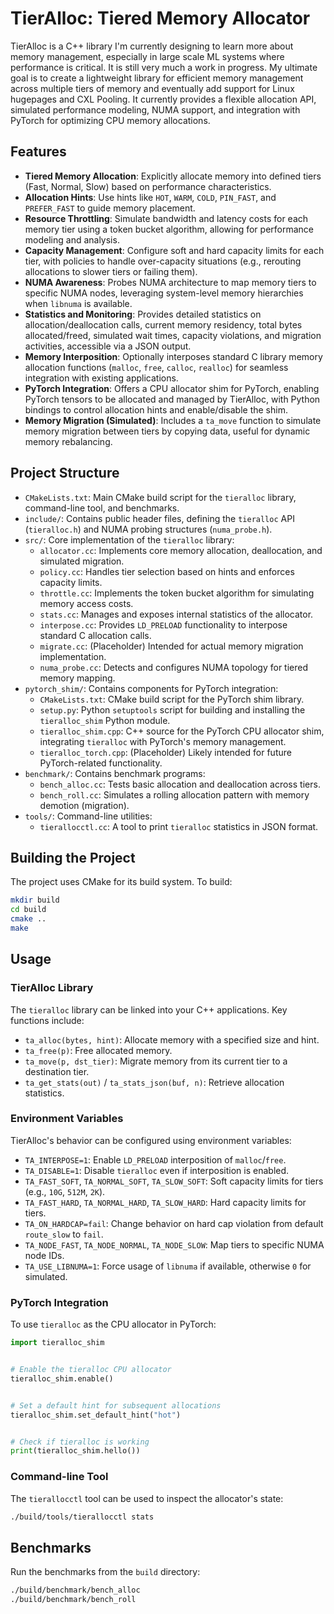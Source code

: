 # TierAlloc: Tiered Memory Allocator


TierAlloc is a C++ library I'm currently designing to learn more about memory management, especially in large scale ML systems where performance is critical. It is still very much a work in progress. My ultimate goal is to create a lightweight library for efficient memory management across multiple tiers of memory and eventually add support for Linux hugepages and CXL Pooling. It currently provides a flexible allocation API, simulated performance modeling, NUMA support, and integration with PyTorch for optimizing CPU memory allocations.


## Features


- **Tiered Memory Allocation**: Explicitly allocate memory into defined tiers (Fast, Normal, Slow) based on performance characteristics.
- **Allocation Hints**: Use hints like `HOT`, `WARM`, `COLD`, `PIN_FAST`, and `PREFER_FAST` to guide memory placement.
- **Resource Throttling**: Simulate bandwidth and latency costs for each memory tier using a token bucket algorithm, allowing for performance modeling and analysis.
- **Capacity Management**: Configure soft and hard capacity limits for each tier, with policies to handle over-capacity situations (e.g., rerouting allocations to slower tiers or failing them).
- **NUMA Awareness**: Probes NUMA architecture to map memory tiers to specific NUMA nodes, leveraging system-level memory hierarchies when `libnuma` is available.
- **Statistics and Monitoring**: Provides detailed statistics on allocation/deallocation calls, current memory residency, total bytes allocated/freed, simulated wait times, capacity violations, and migration activities, accessible via a JSON output.
- **Memory Interposition**: Optionally interposes standard C library memory allocation functions (`malloc`, `free`, `calloc`, `realloc`) for seamless integration with existing applications.
- **PyTorch Integration**: Offers a CPU allocator shim for PyTorch, enabling PyTorch tensors to be allocated and managed by TierAlloc, with Python bindings to control allocation hints and enable/disable the shim.
- **Memory Migration (Simulated)**: Includes a `ta_move` function to simulate memory migration between tiers by copying data, useful for dynamic memory rebalancing.


## Project Structure


- `CMakeLists.txt`: Main CMake build script for the `tieralloc` library, command-line tool, and benchmarks.
- `include/`: Contains public header files, defining the `tieralloc` API (`tieralloc.h`) and NUMA probing structures (`numa_probe.h`).
- `src/`: Core implementation of the `tieralloc` library:
   - `allocator.cc`: Implements core memory allocation, deallocation, and simulated migration.
   - `policy.cc`: Handles tier selection based on hints and enforces capacity limits.
   - `throttle.cc`: Implements the token bucket algorithm for simulating memory access costs.
   - `stats.cc`: Manages and exposes internal statistics of the allocator.
   - `interpose.cc`: Provides `LD_PRELOAD` functionality to interpose standard C allocation calls.
   - `migrate.cc`: (Placeholder) Intended for actual memory migration implementation.
   - `numa_probe.cc`: Detects and configures NUMA topology for tiered memory mapping.
- `pytorch_shim/`: Contains components for PyTorch integration:
   - `CMakeLists.txt`: CMake build script for the PyTorch shim library.
   - `setup.py`: Python `setuptools` script for building and installing the `tieralloc_shim` Python module.
   - `tieralloc_shim.cpp`: C++ source for the PyTorch CPU allocator shim, integrating `tieralloc` with PyTorch's memory management.
   - `tieralloc_torch.cpp`: (Placeholder) Likely intended for future PyTorch-related functionality.
- `benchmark/`: Contains benchmark programs:
   - `bench_alloc.cc`: Tests basic allocation and deallocation across tiers.
   - `bench_roll.cc`: Simulates a rolling allocation pattern with memory demotion (migration).
- `tools/`: Command-line utilities:
   - `tierallocctl.cc`: A tool to print `tieralloc` statistics in JSON format.


## Building the Project


The project uses CMake for its build system. To build:


```bash
mkdir build
cd build
cmake ..
make
```


## Usage


### TierAlloc Library


The `tieralloc` library can be linked into your C++ applications. Key functions include:


- `ta_alloc(bytes, hint)`: Allocate memory with a specified size and hint.
- `ta_free(p)`: Free allocated memory.
- `ta_move(p, dst_tier)`: Migrate memory from its current tier to a destination tier.
- `ta_get_stats(out)` / `ta_stats_json(buf, n)`: Retrieve allocation statistics.


### Environment Variables


TierAlloc's behavior can be configured using environment variables:


- `TA_INTERPOSE=1`: Enable `LD_PRELOAD` interposition of `malloc`/`free`.
- `TA_DISABLE=1`: Disable `tieralloc` even if interposition is enabled.
- `TA_FAST_SOFT`, `TA_NORMAL_SOFT`, `TA_SLOW_SOFT`: Soft capacity limits for tiers (e.g., `10G`, `512M`, `2K`).
- `TA_FAST_HARD`, `TA_NORMAL_HARD`, `TA_SLOW_HARD`: Hard capacity limits for tiers.
- `TA_ON_HARDCAP=fail`: Change behavior on hard cap violation from default `route_slow` to `fail`.
- `TA_NODE_FAST`, `TA_NODE_NORMAL`, `TA_NODE_SLOW`: Map tiers to specific NUMA node IDs.
- `TA_USE_LIBNUMA=1`: Force usage of `libnuma` if available, otherwise `0` for simulated.


### PyTorch Integration


To use `tieralloc` as the CPU allocator in PyTorch:


```python
import tieralloc_shim


# Enable the tieralloc CPU allocator
tieralloc_shim.enable()


# Set a default hint for subsequent allocations
tieralloc_shim.set_default_hint("hot")


# Check if tieralloc is working
print(tieralloc_shim.hello())
```


### Command-line Tool


The `tierallocctl` tool can be used to inspect the allocator's state:


```bash
./build/tools/tierallocctl stats
```


## Benchmarks


Run the benchmarks from the `build` directory:


```bash
./build/benchmark/bench_alloc
./build/benchmark/bench_roll
```
